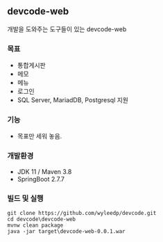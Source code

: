 ## devcode-web
개발을 도와주는 도구들이 있는 devcode-web


### 목표
* 통합게시판
* 메모
* 메뉴
* 로그인
* SQL Server, MariadDB, Postgresql 지원


### 기능
* 목표만 세워 놓음.


### 개발환경
* JDK 11 / Maven 3.8
* SpringBoot 2.7.7


### 빌드 및 실행
```shell
git clone https://github.com/wyleedp/devcode.git
cd devcode\devcode-web
mvnw clean package
java -jar target\devcode-web-0.0.1.war
```
